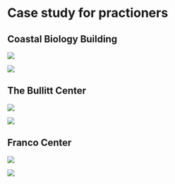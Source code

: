 # Case study for practioners

## Coastal Biology Building

![](<../.gitbook/assets/0 (4).png>)



![](<../.gitbook/assets/1 (17).png>)



## The Bullitt Center

![](<../.gitbook/assets/2 (4).png>)



![](<../.gitbook/assets/3 (1).png>)



## Franco Center

![](<../.gitbook/assets/4 (1).png>)



![](<../.gitbook/assets/5 (17).png>)
